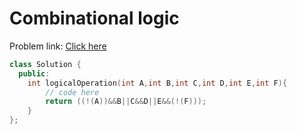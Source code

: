 # Combinational logic

Problem link: [Click here](https://www.geeksforgeeks.org/problems/combinational-logic1908/1?page=6&difficulty=School&sortBy=submissions)

```cpp
class Solution {
  public:
    int logicalOperation(int A,int B,int C,int D,int E,int F){
        // code here
        return ((!(A))&&B||C&&D||E&&(!(F)));
    }
};
```
